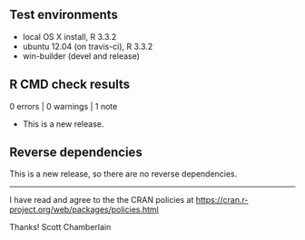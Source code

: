 ## Test environments

* local OS X install, R 3.3.2
* ubuntu 12.04 (on travis-ci), R 3.3.2
* win-builder (devel and release)

## R CMD check results

0 errors | 0 warnings | 1 note

* This is a new release.


## Reverse dependencies

This is a new release, so there are no reverse dependencies.

--- 

I have read and agree to the the CRAN policies at
https://cran.r-project.org/web/packages/policies.html

Thanks!
Scott Chamberlain